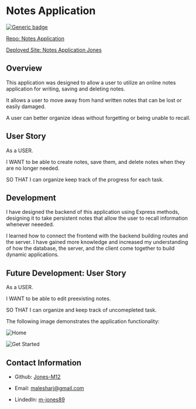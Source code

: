 # Notes Application

[![Generic badge](https://img.shields.io/badge/VERSION-1.1.0-PINK.svg)](https://shields.io/)

[Repo: Notes Application](https://github.com/Jones-M12/Notes-Application-Jones)

[Deployed Site: Notes Application Jones](https://notes-application-jones.herokuapp.com/)


## Overview

This application was designed to allow a user to utilize an online notes application for writing, saving and deleting notes. 

It allows a user to move away from hand written notes that can be lost or easily damaged.

A user can better organize ideas without forgetting or being unable to recall.

## User Story

As a USER.

I WANT to be able to create notes, save them, and delete notes when they are no longer needed.

SO THAT I can organize keep track of the progress for each task.

## Development 

I have designed the backend of this application using Express methods, designing it to take persistent notes that allow the user to recall information whenever neeeded.

I learned how to connect the frontend with the backend building routes and the server. I have gained more knowledge and increased my understanding of how the database, the server, and the client come together to build dynamic applications.

## Future Development: User Story

As a USER.

I WANT to be able to edit preexisting notes.

SO THAT I can organize and keep track of uncomepleted task.

The following image demonstrates the application functionality:

![Home](../assets/notesapp.png)

![Get Started](../assets/notes.PNG)

## Contact Information

* Github: [Jones-M12](https://github.com/Jones-M12) 

* Email: malesharj@gmail.com 

* LindedIn: [m-jones89](https://www.linkedin.com/in/m-jones89/)



